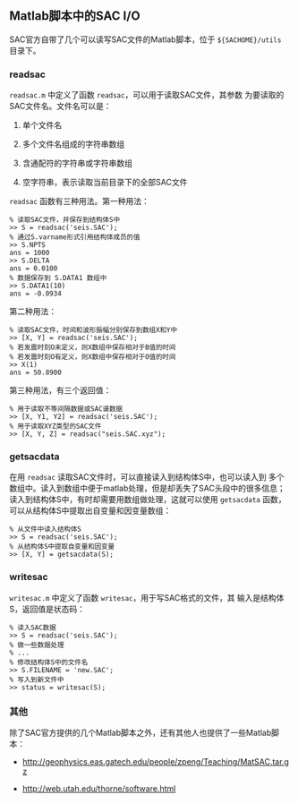 ## Matlab脚本中的SAC I/O

SAC官方自带了几个可以读写SAC文件的Matlab脚本，位于 `${SACHOME}/utils`
目录下。

### readsac

`readsac.m` 中定义了函数 `readsac`，可以用于读取SAC文件，其参数
为要读取的SAC文件名。文件名可以是：

1.  单个文件名

2.  多个文件名组成的字符串数组

3.  含通配符的字符串或字符串数组

4.  空字符串，表示读取当前目录下的全部SAC文件

`readsac` 函数有三种用法。第一种用法：

``` {.matlab}
% 读取SAC文件，并保存到结构体S中
>> S = readsac('seis.SAC');
% 通过S.varname形式引用结构体成员的值
>> S.NPTS
ans = 1000
>> S.DELTA
ans = 0.0100
% 数据保存到 S.DATA1 数组中
>> S.DATA1(10)
ans = -0.0934
```

第二种用法：

``` {.matlab}
% 读取SAC文件，时间和波形振幅分别保存到数组X和Y中
>> [X, Y] = readsac('seis.SAC');
% 若发震时刻O未定义，则X数组中保存相对于B值的时间
% 若发震时刻O有定义，则X数组中保存相对于O值的时间
>> X(1)
ans = 50.8900
```

第三种用法，有三个返回值：

``` {.matlab}
% 用于读取不等间隔数据或SAC谱数据
>> [X, Y1, Y2] = readsac('seis.SAC');
% 用于读取XYZ类型的SAC文件
>> [X, Y, Z] = readsac("seis.SAC.xyz");
```

### getsacdata

在用 `readsac` 读取SAC文件时，可以直接读入到结构体S中，也可以读入到
多个数组中。读入到数组中便于matlab处理，但是却丢失了SAC头段中的很多信息；
读入到结构体S中，有时却需要用数组做处理，这就可以使用 `getsacdata`
函数，可以从结构体S中提取出自变量和因变量数组：

``` {.matlab}
% 从文件中读入结构体S
>> S = readsac('seis.SAC');
% 从结构体S中提取自变量和因变量
>> [X, Y] = getsacdata(S);
```

### writesac

`writesac.m` 中定义了函数 `writesac`，用于写SAC格式的文件，其
输入是结构体S，返回值是状态码：

``` {.matlab}
% 读入SAC数据
>> S = readsac('seis.SAC');
% 做一些数据处理
% ...
% 修改结构体S中的文件名
>> S.FILENAME = 'new.SAC';
% 写入到新文件中
>> status = writesac(S);
```

### 其他

除了SAC官方提供的几个Matlab脚本之外，还有其他人也提供了一些Matlab脚本：

-   <http://geophysics.eas.gatech.edu/people/zpeng/Teaching/MatSAC.tar.gz>

-   <http://web.utah.edu/thorne/software.html>


